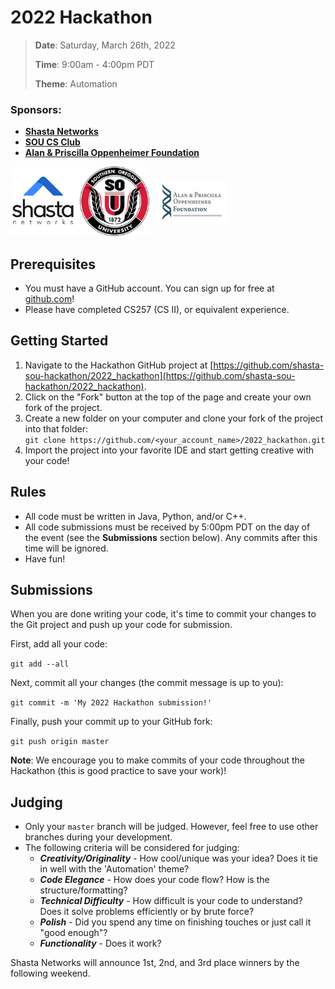 # 2022 Hackathon
> **Date**: Saturday, March 26th, 2022
>
> **Time**: 9:00am - 4:00pm PDT
>
> **Theme**: Automation
### Sponsors:
* **<a href="https://shastanetworks.com" target="_blank">Shasta Networks</a>**
* **<a href="https://sou.presence.io/organization/computer-science-club-2" target="_blank">SOU CS Club</a>**
* **<a href="https://oppenheimerfoundation.org" target="_blank">Alan & Priscilla Oppenheimer Foundation</a>**
<div style="align-items: center; display: flex;">
	<a href="https://shastanetworks.com" target="_blank"><img src='images/shasta-networks-logo.png' alt='Shasta Networks Logo' title='Shasta Networks Logo' width='111' /></a>
	<a href="https://sou.presence.io/organization/computer-science-club-2" target="_blank"><img src='images/sou-seal.png' data-canonical-src='https://upload.wikimedia.org/wikipedia/en/4/43/Souther_Oregon_University_seal.png' alt='Southern Oregon University Seal' title='Southern Oregon University Seal' width='111' /></a>
	<a href="https://oppenheimerfoundation.org" target="_blank"><img src='images/a-poppenfoundlgoclr01.jpg' data-canonical-src='https://oppenheimerfoundation.org/uploads/1/0/8/4/108402803/published/a-poppenfoundlgoclr01.jpg' alt='Alan &amp; Priscilla Oppenheimer Foundation Logo' title='Alan &amp; Priscilla Oppenheimer Foundation Logo' width='111' style="margin-left: 0.75rem;"/></a>
</div>

## Prerequisites
* You must have a GitHub account. You can sign up for free at <a href="https://github.com/signup" target="_blank">github.com</a>!
* Please have completed CS257 (CS II), or equivalent experience.
## Getting Started
1. Navigate to the Hackathon GitHub project at [https://github.com/shasta-sou-hackathon/2022_hackathon](https://github.com/shasta-sou-hackathon/2022_hackathon).
2. Click on the "Fork" button at the top of the page and create your own fork of the project.
3. Create a new folder on your computer and clone your fork of the project into that folder:<br />
`git clone https://github.com/<your_account_name>/2022_hackathon.git`
4. Import the project into your favorite IDE and start getting creative with your code!
## Rules
* All code must be written in Java, Python, and/or C++.
* All code submissions must be received by 5:00pm PDT on the day of the event (see the **Submissions** section below). Any commits after this time will be ignored.
* Have fun!
## Submissions
When you are done writing your code, it's time to commit your changes to the Git project and push up your code for submission.

First, add all your code:

`git add --all`

Next, commit all your changes (the commit message is up to you):

`git commit -m 'My 2022 Hackathon submission!'`

Finally, push your commit up to your GitHub fork:

`git push origin master`

**Note**: We encourage you to make commits of your code throughout the Hackathon (this is good practice to save your work)!
## Judging
* Only your `master` branch will be judged. However, feel free to use other branches during your development.
* The following criteria will be considered for judging:
	* ***Creativity/Originality*** - How cool/unique was your idea? Does it tie in well with the 'Automation' theme?
	* ***Code Elegance*** - How does your code flow? How is the structure/formatting?
	* ***Technical Difficulty*** - How difficult is your code to understand? Does it solve problems efficiently or by brute force?
	* ***Polish*** - Did you spend any time on finishing touches or just call it "good enough"?
	* ***Functionality*** - Does it work?

Shasta Networks will announce 1st, 2nd, and 3rd place winners by the following weekend.